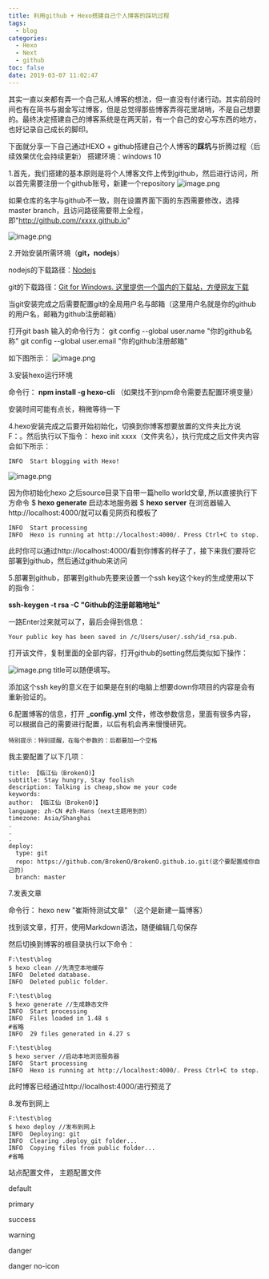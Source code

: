 ```yaml
---
title: 利用github + Hexo搭建自己个人博客的踩坑过程
tags:
  - blog
categories:
  - Hexo
  - Next
  - github
toc: false
date: 2019-03-07 11:02:47
---
```


其实一直以来都有弄一个自己私人博客的想法，但一直没有付诸行动。其实前段时间也有在简书与掘金写过博客，但是总觉得那些博客弄得花里胡哨，不是自己想要的。最终决定搭建自己的博客系统是在两天前，有一个自己的安心写东西的地方，也好记录自己成长的脚印。

下面就分享一下自己通过HEXO + github搭建自己个人博客的**踩坑**与折腾过程（后续效果优化会持续更新） 
搭建环境：windows 10
<!--more-->

1.首先，我们搭建的基本原则是将个人博客文件上传到github，然后进行访问，所以首先需要注册一个github账号，新建一个repository
![image.png](/images/2019/03/07/5fe5c8f0-408a-11e9-9621-77018395f2ce.png)

如果仓库的名字与github不一致，则在设置界面下面的东西需要修改，选择master branch，且访问路径需要带上全程，即"http://github.com//xxxx.github.io"

![image.png](/images/2019/03/07/c0f6b910-408a-11e9-9621-77018395f2ce.png)


2.开始安装所需环境（**git，nodejs**）

nodejs的下载路径：[Nodejs](https://nodejs.org/en/)

git的下载路径：[Git for Windows. 这里提供一个国内的下载站，方便网友下载](https://github.com/waylau/git-for-win)

当git安装完成之后需要配置git的全局用户名与邮箱（这里用户名就是你的github的用户名，邮箱为github注册邮箱）

打开git bash 输入的命令行为：
git config --global user.name "你的github名称"
git config --global user.email "你的github注册邮箱"

如下图所示：
![image.png](/images/2019/03/07/5e52b390-408f-11e9-9621-77018395f2ce.png)

3.安装hexo运行环境

命令行： **npm install -g hexo-cli** （如果找不到npm命令需要去配置环境变量）

安装时间可能有点长，稍微等待一下

4.hexo安装完成之后要开始初始化，切换到你博客想要放置的文件夹比方说 F：。然后执行以下指令：
hexo init xxxx（文件夹名），执行完成之后文件夹内容会如下所示：
```language
INFO  Start blogging with Hexo!
```
![image.png](/images/2019/03/07/14a5b330-4091-11e9-9621-77018395f2ce.png)

因为你初始化hexo 之后source目录下自带一篇hello world文章, 所以直接执行下方命令
$ **hexo generate**
启动本地服务器
$ **hexo server**
在浏览器输入 http://localhost:4000/就可以看见网页和模板了
```
INFO  Start processing
INFO  Hexo is running at http://localhost:4000/. Press Ctrl+C to stop.
```
此时你可以通过http://localhost:4000/看到你博客的样子了，接下来我们要将它部署到github，然后通过github来访问

5.部署到github，部署到github先要来设置一个ssh key这个key的生成使用以下的指令：

**ssh-keygen -t rsa -C "Github的注册邮箱地址"**

一路Enter过来就可以了，最后会得到信息：
```language
Your public key has been saved in /c/Users/user/.ssh/id_rsa.pub.
```
打开该文件，复制里面的全部内容，打开github的setting然后类似如下操作：

![image.png](/images/2019/03/07/aeb6a8c0-4092-11e9-9621-77018395f2ce.png)
title可以随便填写。

添加这个ssh key的意义在于如果是在别的电脑上想要down你项目的内容是会有重新验证的。

6.配置博客的信息，打开 **_config.yml** 文件，修改参数信息，里面有很多内容，可以根据自己的需要进行配置，以后有机会再来慢慢研究。
```
特别提示：特别提醒，在每个参数的：后都要加一个空格
```

我主要配置了以下几项：

```
title: 【临江仙（BrokenO)】
subtitle: Stay hungry, Stay foolish
description: Talking is cheap,show me your code 
keywords:
author: 【临江仙（BrokenO)】
language: zh-CN #zh-Hans（next主题用到的）
timezone: Asia/Shanghai
.
.
.
deploy:
  type: git
  repo: https://github.com/BrokenO/BrokenO.github.io.git(这个要配置成你自己的)
  branch: master
```

7.发表文章

命令行： hexo new "崔斯特测试文章"  （这个是新建一篇博客）

找到该文章，打开，使用Markdown语法，随便编辑几句保存

然后切换到博客的根目录执行以下命令：
```language
F:\test\blog
$ hexo clean //先清空本地缓存
INFO  Deleted database.
INFO  Deleted public folder.

F:\test\blog 
$ hexo generate //生成静态文件
INFO  Start processing
INFO  Files loaded in 1.48 s
#省略
INFO  29 files generated in 4.27 s

F:\test\blog
$ hexo server //启动本地浏览服务器
INFO  Start processing
INFO  Hexo is running at http://localhost:4000/. Press Ctrl+C to stop.
```

此时博客已经通过http://localhost:4000/进行预览了

8.发布到网上

```language
F:\test\blog
$ hexo deploy //发布到网上
INFO  Deploying: git
INFO  Clearing .deploy_git folder...
INFO  Copying files from public folder...
#省略
```
<span id="inline-blue">站点配置文件</span>，
<span id="inline-purple">主题配置文件</span>

<div class="note default"><p>default</p></div>
<div class="note primary"><p>primary</p></div>
<div class="note success"><p>success</p></div>
<div class="note warning"><p>warning</p></div>
<div class="note danger"><p>danger</p></div>
<div class="note danger no-icon"><p>danger no-icon</p></div>






















